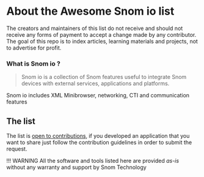 # About the Awesome Snom io list

The creators and maintainers of this list do not receive and should not receive any forms of payment to accept a change made by any contributor.
The goal of this repo is to index articles, learning materials and projects, not to advertise for profit.

### What is Snom io ?

> Snom io is a collection of Snom features useful to integrate Snom devices with external services, applications and platforms.

Snom io includes XML Minibrowser, networking, CTI and communication features

## The list

The list is [open to contributions](howto-contribute.md), if you developed an application that you want to share just follow the contribution guidelines in order to submit the request.

!!! WARNING
    All the software and tools listed here are provided *as-is* without any warranty and support by Snom Technology
